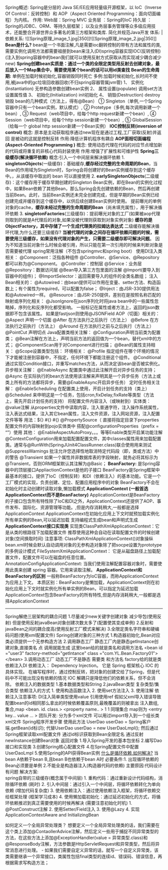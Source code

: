Spring概述:
	Spring是分层的 Java SE/EE应用轻量级开源框架，以 IoC（Inverse Of Control：反转控制）和 AOP（Aspect Oriented Programming：面向切面编程）为内核。
作用:
	Web层：Spring MVC
	业务层 ：Spring的IoC
	持久层 ：Spring的JDBC、ORM、等持久层框架；
	以及业务层事务管理等众多级应用技术，还能整合开源世界众多著名的第三方框架和类库.
	简化并规范Java开发
体系:                                                                   | 依赖关系:
![[Spring原理_image_1.jpg|350]]![[Spring原理_image_2.jpg|350]]
**Bean是什么?**
	bean是一个书面注解,凡是需要ioc翻转控制的带有方法和属性的类,需要实例化调用方法都需要祖册到bean来注入(DI)spring容器实现IOC(反转控制)
	(注入到spring容器中的bean我们就可以使用反射方式获取从而实现减少耦合减少new)
	**Spring创建bean实质是：通过一个类的全限定类型用反射去创建对象，最后放入一个Map集合中，需要使用某个bean的话可以用id类查找**
**Bean的生命周期:**
	单例在加载时候初始化,容器销毁同时死亡
	多例:加载时候初始化,长时间不使用,被java中的gc垃圾回收器回收(不归spring容器管属jvm管)
	1、 实例化(Instantiation)
	无参构造参数创建bean实例
	2、 属性设置(populate)
	调用set方法设置属性值
	3、 初始化(Initialization)
	init初始化
	4、 销毁(Destruction)
	destroy销毁
bean的几种模式（方法上，得有@Bean）
	① Singleton（单例,一个Spring容器中只有一个bean实例，默认模式）,
	② Protetype（多例,每次调用新建一个bean）,
	③ Request（web项目中，给每个http request新建一个bean）,
	④ Session（web项目中，给每个http session新建一个bean）,
	⑤ GlobalSession（给每一个 global http session新建一个Bean实例）
**IOC控制反转(inversion of control)**
	概念:
	原本是主动获取程序通过new现在是通过工程,工厂获取(反射)并返回 是被动的这就是控制反转
	作用:降低计算机程序有耦合
**AOP面相切面编程(Aspect-Oriented Programming )**
	概念:
	使用动态代理在代码的对应节点增加新的代码或将重复的非核心代码封装使用
	作用:增强了扩展性和可维护性
**Spring三级缓存(解决循环依赖)**
	概念:引入一个中间层来解决循环依赖
	  1. **singletonObjects**(一级缓存)：基础缓存,**缓存经过完整的生命周期的Bean**，当Bean的作用域为Singleton时，Spring会将创建好的Bean实例缓存到这个缓存中。，从该缓存中取出的 bean 可以直接使用
	 2. **earlySingletonObjects**(二级缓存)：这个缓存用于缓存早期创建的Singleton Bean实例，即在Bean的实例化过程中，如果Bean依赖了其他Bean，那么Spring会先创建依赖的Bean，然后再创建当前Bean。此时，当前Bean实例还未完全创建完成，但是早期的Bean实例已经创建完成并缓存到这个缓存中，以供后续创建Bean实例时使用。                              提前曝光的单例对象的cache，**缓存未经过完整的生命周期的Bean**（尚未填充属性），用于解决循环依赖
	 3. **singletonFactories**(三级缓存)：提前曝光对象的工厂(如果被aop代理则取到的就是A代理后的对象,如果没被代理则获取到对象实例对象)                                                                             **缓存的是ObjectFactory，其中存储了一个生成代理类的拉姆达表达式**
二级缓存能解决循环代理,为什么还要三级缓存?
	**当被代理的对象之间存在循环依赖问题的时候，需要使用三级缓存，如果没有代理对象的产生，只需要二级缓存即可解决问题**。 因为不知道当前对象什么时候会被引用，所以只能在第一次引用的时候来判断对象是否需要被代理
spring常用注解（不包含springmvc和spring boot）
	使用DI注入类相关：
		@Component：泛指各种组件
		@Controller、@Service、@Repository都可以称为@Component。
		@Controller：控制层
		@Service：业务层
		@Repository：数据访问层
		@Bean导入第三方包里面的注解
		@Import(要导入到容器中的组件)；
		@ImportSelector：返回需要导入的组件的全类名数组；
	注入Bean相关的：
		@Autowired：由bean提供可以作用在变量、setter方法、构造函数上；有个属性为required，可以配置为false；
		@Inject：由JSR-330提供用法和@Autowired一样。
		@Resource：由JSR-250提供，差别在是按照名称匹配的
		映射或序列化相关：
		@JsonIgnore在json序列化时将java bean中的一些属性忽略掉，序列化和反序列化都受影响。
		一般标记在属性或者方法上，返回的json数据即不包含该属性。
		如果是fastjson则使用@JSONField
	AOP（切面）相关的：
		@Aspect 声明一个切面
		@After 在方法执行之后执行（方法上）
		@Before 在方法执行之前执行（方法上）
		@Around 在方法执行之前与之后执行（方法上）
		@PointCut 声明切点
	Java配置类相关注解：
		@Configuration声明当前类为配置类；
		@Bean注解在方法上，声明当前方法的返回值为一个bean，替代xml中的方式；
		@ComponentScan用于对Component进行扫描；
		@Bean的属性支持相关：
		@Scope设置类型包括：
	环境相关：
		@Profile
		指定组件在哪个环境的情况下才能被注册到容器中，不指定，任何环境下都能注册这个组件。
		@Conditional
		通过实现Condition接口，并重写matches方法，从而决定该bean是否被实例化。
		异步相关注解：
		@EnableAsync
		配置类中通过此注解开启对异步任务的支持；
		@Async
		在实际执行的bean方法使用该注解来声明其是一个异步任务（方法上或类上所有的方法都将异步，需要@EnableAsync开启异步任务）
	定时任务相关注解：
		@EnableScheduling
		在配置类上使用，开启计划任务的支持（类上）
		@Scheduled
		来申明这是一个任务，包括cron,fixDelay,fixRate等类型（方法上，需先开启计划任务的支持）
		将配置文件内容注入（或映射到）实体类：
		@value注解 从properties文件中读取内容，注入普通字符，注入操作系统属性，注入表达式结果，注入其它bean属性，注入文件资源，注入网站资源，注入配置文件等等 用法：${} #{} #{}
		@PropertySource（ 直接将指定目录下properties配置文件的内容映射到pojo实体类中 搭配@configurationProperties（prefix = “”）使用
	其他：
		@EnableAspectAutoProxy。。。等等Enable类型开启某功能注解
		@ContextConfiguration用来加载配置配置文件，其中classes属性用来加载配置类。通常与@RunWith(SpringJUnit4ClassRunner.class)联合使用用来测试
		@SuppressWarnings 批注允许您选择性地取消特定代码段（即，类或方法）中的警告
		@Transient 如果一个属性并非数据库表的字段映射，就务必将其标示为@Transient，否则ORM框架默认其注解为@Basic；
**BeanFactory:**
	是Spring容器中的顶层接口AppliactionContext是他的子接口
	BeanFactory是Spring框架中最基本的接口，提供了IoC（控制反转）和DI（依赖注入）的基本功能。它是一个工厂模式的实现，负责创建、定位、配置应用程序中的对象
	BeanFactory不会在初始化时主动创建时读取对象,懒加载模式
**ApplicationContext (一般首选ApplicationContext而不是BeanFactory)**
	ApplicationContext是BeanFactory的子接口包含所有特性除了IoC和DI之外，ApplicationContext还提供了AOP、事件发布、国际化、资源管理等功能。,但是内存消耗稍大,一般都是选择ApplicationContext
	ApplicationContext在初始化应用上下文时就预加载实例化所有单实例的Bean,可以延迟加载
	支持编程式生成bean和声明式生成
**ApplicationContext接口实现类**
	实现类ClassPathXmlApplicationContext：它是从类的根路径下加载配置文件 推荐使用这种会自动在读取配置文件的时候创建对象(空间换取时间)
	注意事项:
	ClassPathXmlApplicationContext()对象操纵bean.xml时候会默认自动调用对象的无参构造对象除了把socpe设置为prototype的多例设计模式
	FileSystemXmlApplicationContext：
	它是从磁盘路径上加载配置文件，配置文件可以在磁盘的任意位置。
	AnnotationConfigApplicationContext:
	当我们使用注解配置容器对象时，需要使用此类来创建 spring 容器。它用来读取注解。
**ApplicationContext和BeanFactory的区别**
	一般称BeanFactory为IoC容器，而称ApplicationContext为应用上下文。 本质区别：BeanFactory是懒加载，ApplicationContext则在初始化应用上下文时就实例化所有单实例的Bean，可以指定为延迟加载
	ApplicationContext包含BeanFactory的所有特性,但是内存消耗稍大,一般都是选择ApplicationContext

---
Spring解绝三层架构的耦合问题
	1.尽量减少new关键字创建对象 减少导包(使用反射)
	但是使用反射javaBean对象创建次数太多了(配置使其变成单例)
	2.反射和javaBean之间的耦合度高(使用反射工厂模式来解决)
	3.全限定类名字符串和硬编码问题(使用xml配置文件)
Spring创建对象的三种方式
	1.构造器初始化,Bean对应类必须提供一个无参构造方法
	2.调用静态工厂 静态工厂内是静态getInstance创建对象,直接类名 点 调用就能生成 这里bean给的就是类名和调用方法名
	\<bean id ="user3" factory-method="getIntance" class ="com.YL.Bean.Factory01">\</bean>
	3.调用动态工厂 动态工厂不是静态 需要类 和方法名 factory给的就是类
依赖注入DI
	依赖注入： Dependency Injection。
	它是 Spring 框架核心 IOC 的具体实现。
	在编写程序时，通过控制反转，把对象的创建交给了Spring，但是代码中不可能出现没有依赖的情况
	IOC 解耦只是降低他们的依赖关系，但不会消除。
依赖注入的数据类型
	1.基本数据类型和String
	2.javaBean类型
	复杂类型/集合类型
依赖注入的方式
	1. 使用构造函数注入
	2. 使用set方法注入
	3. 使用注解
依赖注入注意事项:
	DI注入简单类型使用value 引用使用ref
	假如父xml导入错误导致配置bean的id相同那么拿出的时候依赖覆盖原则,最晚覆盖的则被拿出
	注入数组,集合,map
	\<bean. id. class.>
	\<property name.. >
	<array>
	<value>1</value>
	<value>1</value>
	</array>
	同理集合
	map则为
	<map>
	<entry key... value ... ></entry>
	</map>
	团队开发: 
	分为多个xml文件
	可以用过import导入到一个组长类xml文件
	Spring程序开发步骤
	使用此方法
	UserDao userDao = Spring客户端.getBean(id标识);
	代替UserDao userDao = new UserDaoLmpl();
	然后通过Spring框架读取xml配置文件
	通过id标识获取到Bean全限定名
	通过反射newInstance创建Bean对象 返回对象
	1.导入Spring开发的基本包坐标
	2.编写Dao接口和实现类
	3.创建Spring核心配置文件
	4.在Spring配置文件中配置UserDaoLmpl
	5.使用Spring的API获得Bean实例
[什么是循环依赖,如何解决?](https://developer.aliyun.com/article/766880)
	当bean A依赖于bean B,且bean B也依赖于bean A时
	必要条件:1.  出现循环依赖的Bean必须要是单例 2.不能全是构造器注入(构造器代码的依赖)
	主要原因:代码设计有问题
	解决方案:  
	spring自带的三级缓存(概念属于中间层)
	1. 重构代码：通过重新设计代码结构，消除循环依赖  (耗时)
	2. 引入中间层：通过引入一个中间层，将循环依赖转化为单向依赖    (增加代码复杂度)
	3. 使用依赖注入：通过使用依赖注入框架，将循环依赖交给框架处理  (框架学习成本)
	4. 使用懒加载初始化：通过延迟初始化的方式，将循环依赖推迟到真正需要使用的时候再解决  (需要注意初始化时机)
		1. @PostConstruct注解
		2. 使用Setter/Field注入
		3. 使用@Lazy
		4.  实现 ApplicationContextAware and InitializingBean

如何定义一个全局异常处理类？
	想要定义一个全局异常处理类的话，我们需要在这个类上添加@ContaollerAdvice注解，然后定义一些用于捕捉不同异常类型的方法，在这些方法上添加@ExceptionHandler(value = 异常类型.class)和@ResponseBody注解，方法参数是HttpServletRequest和异常类型，然后将异常消息进行处理。
	-
	如果我们需要自定义异常的话，就写一个自定义异常类，该类需要继承一个异常接口，类属性包括final类型的连续id、错误码、错误信息，再根据需求写构造方法； 




































